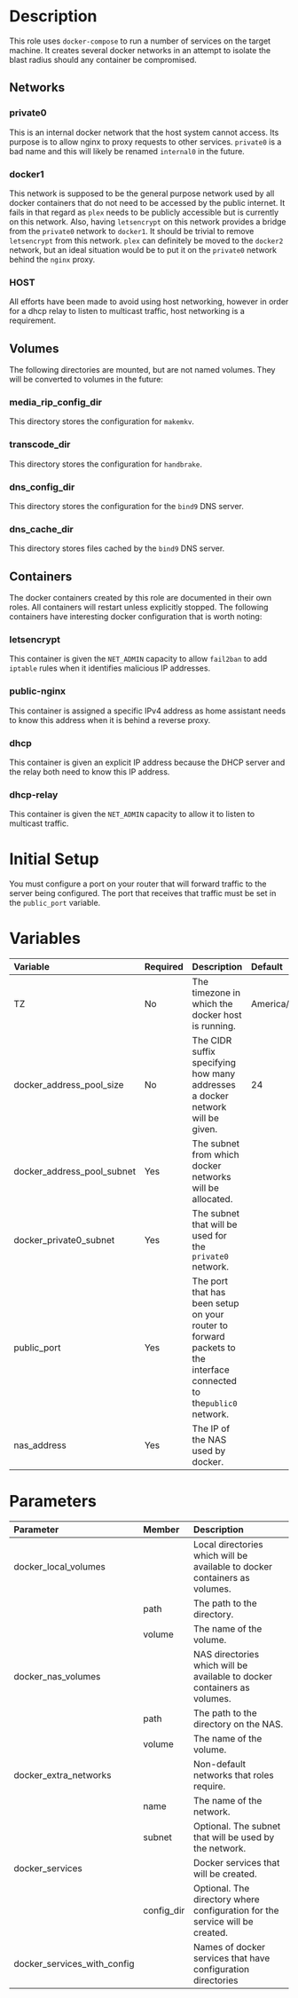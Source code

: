 # Description

This role uses `docker-compose` to run a number of services on the target machine.  It creates several docker networks
in an attempt to isolate the blast radius should any container be compromised.

## Networks

### private0

This is an internal docker network that the host system cannot access.  Its purpose is to allow nginx to proxy requests
to other services.  `private0` is a bad name and this will likely be renamed `internal0` in the future.

### docker1

This network is supposed to be the general purpose network used by all docker containers that do not need to be accessed
by the public internet.  It fails in that regard as `plex` needs to be publicly accessible but is currently on this
network.  Also, having `letsencrypt` on this network provides a bridge from the `private0` network to `docker1`.  It
should be trivial to remove `letsencrypt` from this network.  `plex` can definitely be moved to the `docker2` network,
but an ideal situation would be to put it on the `private0` network behind the `nginx` proxy.

### HOST

All efforts have been made to avoid using host networking, however in order for a dhcp relay to listen to multicast
traffic, host networking is a requirement.

## Volumes

The following directories are mounted, but are not named volumes.  They will be converted to volumes in the future:

### media_rip_config_dir

This directory stores the configuration for `makemkv`.

### transcode_dir

This directory stores the configuration for `handbrake`.

### dns_config_dir

This directory stores the configuration for the `bind9` DNS server.

### dns_cache_dir

This directory stores files cached by the `bind9` DNS server.

## Containers

The docker containers created by this role are documented in their own roles.  All containers will restart unless
explicitly stopped.  The following containers have interesting docker configuration that is worth noting:

### letsencrypt

This container is given the `NET_ADMIN` capacity to allow `fail2ban` to add `iptable` rules when it identifies malicious
IP addresses.

### public-nginx

This container is assigned a specific IPv4 address as home assistant needs to know this address when it is behind a
reverse proxy.

### dhcp

This container is given an explicit IP address because the DHCP server and the relay both need to know this IP address.

### dhcp-relay

This container is given the `NET_ADMIN` capacity to allow it to listen to multicast traffic.

# Initial Setup

You must configure a port on your router that will forward traffic to the server being configured.  The port that
receives that traffic must be set in the `public_port` variable. 

# Variables

| Variable                   | Required | Description                                                                                                        | Default          |
|:---------------------------|:---------|:-------------------------------------------------------------------------------------------------------------------|:-----------------|
| TZ                         | No       | The timezone in which the docker host is running.                                                                  | America/Toronto  |
| docker_address_pool_size   | No       | The CIDR suffix specifying how many addresses a docker network will be given.                                      | 24               |
| docker_address_pool_subnet | Yes      | The subnet from which docker networks will be allocated.                                                           |                  |
| docker_private0_subnet     | Yes      | The subnet that will be used for the `private0` network.                                                           |                  |
| public_port                | Yes      | The port that has been setup on your router to forward packets to the interface connected to the`public0` network. |                  |
| nas_address                | Yes      | The IP of the NAS used by docker.                                                                                  |                  |

# Parameters

| Parameter                   | Member     | Description                                                                   |
|:----------------------------|:-----------|:------------------------------------------------------------------------------|
| docker_local_volumes        |            | Local directories which will be available to docker containers as volumes.    |
 |                             | path       | The path to the directory.                                                    |
 |                             | volume     | The name of the volume.                                                       |
 | docker_nas_volumes          |            | NAS directories which will be available to docker containers as volumes.      |
 |                             | path       | The path to the directory on the NAS.                                         |
 |                             | volume     | The name of the volume.                                                       |
 | docker_extra_networks       |            | Non-default networks that roles require.                                      |
 |                             | name       | The name of the network.                                                      |
 |                             | subnet     | Optional. The subnet that will be used by the network.                        | 
 | docker_services             |            | Docker services that will be created.                                         |
 |                             | config_dir | Optional.  The directory where configuration for the service will be created. |
 | docker_services_with_config |            | Names of docker services that have configuration directories                  |
